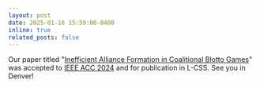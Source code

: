 ```yaml
---
layout: post
date: 2025-01-16 15:59:00-0400
inline: true
related_posts: false
---
```


Our paper titled "[Inefficient Alliance Formation in Coalitional Blotto Games](https://scholar.google.com/citations?view_op=view_citation&hl=en&user=qTLTpGcAAAAJ&citation_for_view=qTLTpGcAAAAJ:Y0pCki6q_DkC)" was accepted to [IEEE ACC 2024](https://acc2025.a2c2.org) and for publication in L-CSS. See you in Denver!